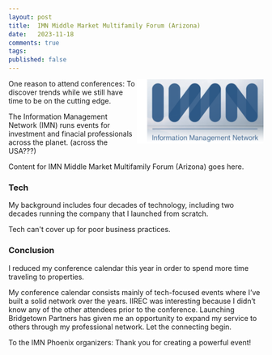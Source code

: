 ```yaml
---
layout: post
title:  IMN Middle Market Multifamily Forum (Arizona)
date:   2023-11-18
comments: true
tags: 
published: false
---
```


<img src="/images/IMN_Information_Management_Network.png" align="right" width="250" padding="10" alt="IMN Phoenix" title="IMN Phoenix" /> 

One reason to attend conferences: To discover trends while we still have time to be on the cutting edge.

The Information Management Network (IMN) runs events for investment and finacial professionals across the planet. (across the USA???)


Content for IMN Middle Market Multifamily Forum (Arizona) goes here.
 
<!--more-->


### Tech

My background includes four decades of technology, including two decades running the company that I launched from scratch. 

Tech can't cover up for poor business practices.

### Conclusion

I reduced my conference calendar this year in order to spend more time traveling to properties.

My conference calendar consists mainly of tech-focused events where I’ve built a solid network over the years. IIREC was interesting because I didn’t know any of the other attendees prior to the conference. Launching Bridgetown Partners has given me an opportunity to expand my service to others through my professional network. Let the connecting begin.

To the IMN Phoenix organizers: Thank you for creating a powerful event!